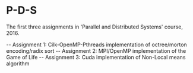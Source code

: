 # P-D-S

The first three assignments in 'Parallel and Distributed Systems' course, 2016.

-- Assignment 1: Cilk-OpenMP-Pthreads implementation of octree/morton encoding/radix sort
-- Assignment 2: MPI/OpenMP implementation of the Game of Life
-- Assignment 3: Cuda implementation of Non-Local means algorithm
